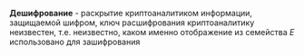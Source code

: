 **Дешифрование** - раскрытие криптоаналитиком информации, защищаемой шифром, ключ расшифрования криптоаналитику неизвестен, т.е. неизвестно, каком именно отображение из семейства $E$ использовано для зашифрования